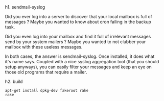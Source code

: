 h1. sendmail-syslog

Did you ever log into a server to discover that your local mailbox is full
of messages ? Maybe you wanted to know about cron failing in the backup task.

Did you even log into your mailbox and find it full of irrelevant messages
send by your system mailers ? Maybe you wanted to not clubber your mailbox
with these useless messages.

In both cases, the answer is sendmail-syslog. Once installed, it does what
it's name says. Coupled with a nice syslog aggregation tool (that you should
setup anyways), you can easily filter your messages and keep an eye on those
old programs that require a mailer.

h2. build

~~~~~~
apt-get install dpkg-dev fakeroot rake
rake
~~~~~~
